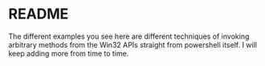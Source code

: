 # README

The different examples you see here are different techniques of invoking arbitrary methods from the Win32 APIs straight from powershell itself. I will keep adding more from time to time.
